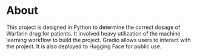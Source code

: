 # About
This project is designed in Python to determine the correct dosage of Warfarin drug for patients. It involved heavy utilization of the machine learning workflow to build the project. Gradio allows users to interact with the project. It is also deployed to Hugging Face for public use. 

